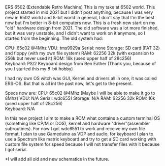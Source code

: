 ERS 6502 (Extendable Retro Machine)
This is my take at 6502 world.
This project started in mid 2021 but I didn’t post anything, because I was very new in 6502 world and 8-bit world in general, I don't say that I'm the best now but I'm better in 8-bit computers now.
This is a fresh new start on my "old" hardware design from 2021. The old software was a lot more finished, but it was very unstable, and I didn't want to work on it anymore, so I started from the beginning.
The old system had:

CPU: 65c02 @4Mhz
VDU: tms9929a
Serial: none
Storage: SD card (FAT 32) and floppy (with my own file system)
RAM: 62256 32k (with expansion to 256k but never used it)
ROM: 16k (used upper half of 28c256)	
Keyboard: PS/2 Keyboard design from Ben Eather (Thank you, because of you I started this my 8-bit hobby)



I had my own OS witch was GUI, Kernel and drivers all in one, it was called ERS-OS.
But that is all int the past now, let's get to the present.

Specs now are:
CPU: 65c02 @4Mhz (Maybe I will be able to make it go to 8Mhz)
VDU: N/A
Serial: wdc6551
Storage: N/A
RAM: 62256 32k
ROM: 16k (used upper half of 28c256)	
Keyboard: N/A

In this new project I aim to make a ROM what contains a custom terminal OS (something like CP/M or DOS), kernel and hardware "driver"(assembler subroutines).
For now I got wdc6551 to work and receive my own file format.
I plan to use Gameduino as VDP and audio, for keyboard I plan to use a Spectrum like matrix keyboard and try to get a SD card working with custom file system for speed because I will not transfer files with it because I got serial.

*I will add all old and new schematics in the future.
